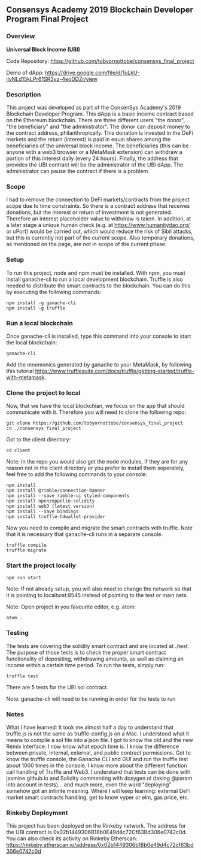 
## Consensys Academy 2019 Blockchain Developer Program Final Project

### Overview

**Universal Block Income (UBI)**

Code Repository: https://github.com/tobyornottobe/consensys_final_project

Demo of dApp: https://drive.google.com/file/d/1uLkU-iiyNLd15kLPr61SR3vz-4eoDDZr/view

### Description
This project was developed as part of the ConsenSys Academy's 2019 Blockchain Developer Program. This dApp is a basic income contract based on the Ethereum blockchain. There are three different users "the donor", "the beneficiary" and "the administrator". The donor can deposit money to the contract address, philanthropically. This donation is invested in the DeFi markets and the return (interest) is paid in equal shares among the beneficiaries of the universal block income. The beneficiaries (this can be anyone with a web3 browser or a MetaMask extension) can withdraw a portion of this interest daily (every 24 hours). Finally, the address that provides the UBI contract will be the administrator of the UBI dApp. The administrator can pause the contract if there is a problem.

### Scope
I had to remove the connection to DeFi markets/contracts from the project scope due to time constraints. So there is a contract address that receives donations, but the interest or return of investment is not generated. Therefore an interest placeholder value to withdraw is taken.
In addition, at a later stage a unique human check (e.g. at https://www.humanitydao.org/ or uPort) would be carried out, which would reduce the risk of Sibil attacks, but this is currently not part of the current scope. Also temporary donations, as mentioned on the page, are not in scope of the current phase.

### Setup
To run this project, node and npm must be installed. With npm, you must install ganache-cli to run a local development blockchain. Truffle is also needed to distribute the smart contracts to the blockchain. You can do this by executing the following commands:
```
npm install -g ganache-cli
npm install -g truffle
```
### Run a local blockchain
Once ganache-cli is installed, type this command into your console to start the local blockchain:
```
ganache-cli
```
Add the mnemonics generated by ganache to your MetaMask, by following this tutorial https://www.trufflesuite.com/docs/truffle/getting-started/truffle-with-metamask.

### Clone the project to local
Now, that we have the local blockchian, we focus on the app that should communicate with it. Therefore you will need to clone the following repo:
```
git clone https://github.com/tobyornottobe/consensys_final_project
cd ./consensys_final_project
```
Got to the client directory:
```
cd client
```

Note: In the repo you would also get the node modules, if they are for any reason not in the client directory or you prefer to install them seperately, feel free to add the following commands to your console:
```
npm install
npm install @rimble/connection-banner
npm install --save rimble-ui styled-components
npm install openzeppelin-solidity
npm install web3 (latest version)
npm install --save bindings
npm install truffle-hdwallet-provider
```

Now you need to compile and migrate the smart contracts with truffle. Note that it is necessary that ganache-cli runs in a separate console.
```
truffle compile
truffle migrate
```


### Start the project locally
```
npm run start
```

Note: If not already setup, you will also need to change the network so that it is pointing to localhost:8545 instead of pointing to the test or main nets.

Note: Open project in you favourite editor, e.g. atom:
```
atom .
```


### Testing
The tests are covering the solidity smart contract and are located at ./test. The purpose of those tests is to check the proper smart contract functionality of depositing, withdrawing amounts, as well as claiming an income within a certain time period. To run the tests, simply run:
```
truffle test
```
There are 5 tests for the UBI.sol contract.

Note: ganache-cli will need to be running in order for the tests to run

### Notes
What I have learned: It took me almost half a day to understand that truffle.js is not the same as truffle-config.js on a Mac. I understood what it means to compile a sol file into a json file. I got to know the old and the new Remix interface. I now know what epoch time is. I know the difference between private, internal, external, and public contract permissions. Get to know the truffle console, the Ganache CLI and GUI and run the truffle test about 1000 times in the console. I know more about the different function call handling of Truffle and Web3. I understand that tests can be done with jasmine.github.io and Solidity commenting with doxygen.nl (taking @param into account in tests)... and much more, even the word "deploying" somehow got an infinite meaning.
Where I will keep learning: external DeFi market smart contracts handling, get to know vyper or elm, gas price, etc.


### Rinkeby Deployment
This project has been deployed on the Rinkeby network. The address for the UBI contract is 0x02b1449306B18b0E49d4c72Cf63Bd306e0742c0d. You can also check its activity on Rinkeby Etherscan: https://rinkeby.etherscan.io/address/0x02b1449306b18b0e49d4c72cf63bd306e0742c0d
